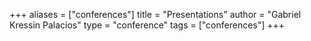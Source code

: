 +++
aliases = ["conferences"]
title = "Presentations"
author = "Gabriel Kressin Palacios"
type = "conference"
tags = ["conferences"]
+++
